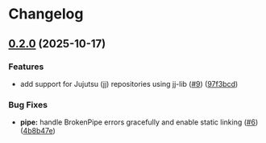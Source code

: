 # Changelog

## [0.2.0](https://github.com/towry/path-git-format/compare/v0.1.4...v0.2.0) (2025-10-17)


### Features

* add support for Jujutsu (jj) repositories using jj-lib ([#9](https://github.com/towry/path-git-format/issues/9)) ([97f3bcd](https://github.com/towry/path-git-format/commit/97f3bcda64a7463c235c38561d8399ce73f45468))


### Bug Fixes

* **pipe:** handle BrokenPipe errors gracefully and enable static linking ([#6](https://github.com/towry/path-git-format/issues/6)) ([4b8b47e](https://github.com/towry/path-git-format/commit/4b8b47efac06268a94a83d8b4a20f512563e3bbd))
